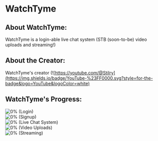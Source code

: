 # WatchTyme

## About WatchTyme:
WatchTyme is a login-able live chat system (STB (soon-to-be) video uploads and streaming!)

## About the Creator:
WatchTyme's creator (![https://youtube.com/@Stilry](https://img.shields.io/badge/YouTube-%23FF0000.svg?style=for-the-badge&logo=YouTube&logoColor=white)

## WatchTyme's Progress:
![0%](https://progress-bar.dev/0%) (Login)
<br>
![0%](https://progress-bar.dev/0%) (Signup)
<br>
![0%](https://progress-bar.dev/0%) (Live Chat System)
<br>
![0%](https://progress-bar.dev/0%) (Video Uploads)
<br>
![0%](https://progress-bar.dev/0%) (Streaming)
